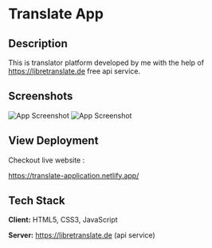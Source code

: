 
# Translate App





## Description

This is translator platform developed by me with the help of https://libretranslate.de free api service.


## Screenshots

![App Screenshot](https://i.ibb.co/Jpd60c8/translate.png)
![App Screenshot](https://i.ibb.co/1KzYDFy/Screenshot-2022-05-06-100331.png)

## View Deployment

Checkout live website : 


 https://translate-application.netlify.app/



## Tech Stack

**Client:** HTML5, CSS3, JavaScript

**Server:** https://libretranslate.de (api service)

